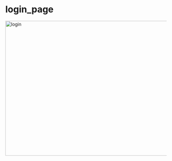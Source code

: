 # login_page
<img width="952" height="422" alt="login" src="https://github.com/user-attachments/assets/bd9a9914-fe5e-4c68-8371-cadfb3280a0a" />

